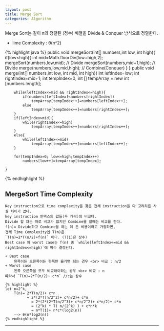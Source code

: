 ```yaml
---
layout: post
title: Merge Sort
categories: Algorithm
---
```

Merge Sort는 길이 n의 정렬된 (정수) 배열을 Divide & Conquer 방식으로 정렬한다.
+ Iime Complexity : θ(n^2)

{% highlight java %}
public void mergeSort(int[] numbers,int low, int high){
		if(low<high){
			int mid=Math.floorDiv(low+high,2);
			mergeSort(numbers,low,mid); // Divide
			mergeSort(numbers,mid+1,high); // Divide
			merge(numbers,low,mid,high); // Combine(Conquer)
		}
	}
	public void merge(int[] numbers,int low, int mid, int high){
		int leftIndex=low;
		int rightIndex=mid+1;
		int tempIndex=0;
		int [] tempArray = new int [numbers.length];

		while(leftIndex<=mid && rightIndex<=high){
			if(numbers[leftIndex]<numbers[rightIndex])
				tempArray[tempIndex++]=numbers[leftIndex++];
			else
				tempArray[tempIndex++]=numbers[rightIndex++];
		}
		if(leftIndex>mid){
			while(rightIndex<=high)
				tempArray[tempIndex++]=numbers[rightIndex++];
		}
		else{
			while(leftIndex<=mid)
				tempArray[tempIndex++]=numbers[leftIndex++];
		}

		for(tempIndex=0; low<=high;tempIndex++)
			numbers[low++]=tempArray[tempIndex];

	}
{% endhighlight %}

## MergeSort Time Complexity
	Key instruction으로 time complexity을 찾든 전체 instruction을 다 고려하든 사실 차이가 없다.
	key instruction 인덱스의 값들(두 개씩)의 비교다.
	Divide 할 떄는 따로 비교가 없지만 Combine을 할때는 비교를 한다.
	f(n)= Divide하고 Combine을 하는 데 든 비용이라고 가정하면,
	전체 Time Complexity인 T(n)은
	`T(n)=2*T(n/2)+f(n)` 이다. (T(1)은 상수)
	Best case 와 worst case는 f(n) 중 `while(leftIndex<=mid && rightIndex<=high)`에 따라 결정된다.
	
	+ Best case
		왼쪽이든 오른쪽이든 한쪽만 옮기면 되는 경우 <br> 비교 : n/2
	+ Worst case
		왼쪽 오른쪽을 모두 비교해야하는 경우 <br> 비교 : n
	따라서 `T(n)=2*T(n/2)+ c*n` //c는 상수

	{% highlight %}
	let n=2^k,
		T(n)= 2*T(n/2)+ c*n
			  = 2*(2*T(n/2^2)+ c*n/2)+ c*n
				= 2*(2*(2*T(n/2^3)+ c*n/2^2)+ c*n/2)+ c*n
				= (2^k) * T( n/(2^k) ) + c*n*k
				= n*T(1)+ n*c*(log2(n))
		--> θ(n*log2(n))
	{% endhighlight %}	 
----
